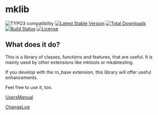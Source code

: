 mklib
=======


![TYPO3 compatibility](https://img.shields.io/badge/TYPO3-8.7%20%7C%209.5-orange?maxAge=3600&style=flat-square&logo=typo3)
[![Latest Stable Version](https://img.shields.io/packagist/v/dmk/mklib.svg?maxAge=3600&style=flat-square&logo=composer)](https://packagist.org/packages/dmk/mklib)
[![Total Downloads](https://img.shields.io/packagist/dt/dmk/mklib.svg?maxAge=3600&style=flat-square)](https://packagist.org/packages/dmk/mklib)
[![Build Status](https://img.shields.io/travis/DMKEBUSINESSGMBH/typo3-mklib.svg?maxAge=3600&style=flat-square&logo=travis)](https://travis-ci.com/DMKEBUSINESSGMBH/typo3-mklib)
[![License](https://img.shields.io/packagist/l/dmk/mklib.svg?maxAge=3600&style=flat-square&logo=gnu)](https://packagist.org/packages/dmk/mklib)

What does it do?
----------------

This is a library of classes, functions and features, that are useful. It is mainly used by other extensions like mktools or mkabtesting.

If you develop with the rn\_base extension, this library will offer useful enhancements.

Feel free to use it, too.


[UsersManual](Documentation/UsersManual/Index.md)

[ChangeLog](Documentation/ChangeLog/Index.md)
